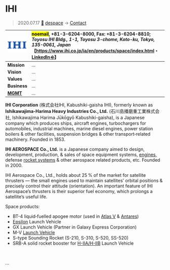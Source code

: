 # IHI
> 2020.07.17 [🚀](../../index/index.md) [despace](../index.md) → [Contact](../contact.md)

|[![](../f/contact/i/ihi_logo1_thumb.webp)](../f/contact/i/ihi_logo1.webp)|<mark>noemail</mark>, +81-3-6204-8000, Fax: +81-3-6204-8810;<br> *Toyosu IHI Bldg., 1-1, Toyosu 3-chome, Koto-ku, Tokyo, 135-0061, Japan*<br> 【<https://www.ihi.co.jp/ia/en/products/space/index.html>・ [LinkedIn ⎆](https://www.linkedin.com/company/ihi-aerospace)】|
|:--|:--|
|**Mission**|…|
|**Vision**|…|
|**Values**|…|
|**Business**|…|
|**[MGMT](../mgmt.md)**|…|

**IHI Corporation** (株式会社IHI, Kabushiki-gaisha IHI), formerly known as **Ishikawajima-Harima Heavy Industries Co., Ltd.** (石川島播磨重工業株式会社, Ishikawajima Harima Jūkōgyō Kabushiki-gaisha), is a Japanese company which produces ships, aircraft engines, turbochargers for automobiles, industrial machines, marine diesel engines, power station boilers & other facilities, suspension bridges & other transport‑related machinery. Founded in 1853.

**IHI AEROSPACE Co., Ltd.** is a Japanese company aimed to design, development, production, & sales of space equipment systems, [engines](../ps.md), defense [rocket systems](../lv.md) & other aerospace related products, etc. Founded in 2000.

IHI Aerospace Co., Ltd., holds about 25 % of the market for satellite thrusters — the small engines used to maintain satellites’ orbital positions & precisely control their attitude (orientation). An important feature of IHI Aerospace’s thrusters is their superior fuel economy, which prolongs a satellite’s useful life.

Space products:

   - BT-4 liquid‑fuelled apogee motor (used in [Atlas V](../atlas.md) & [Antares](../antares.md))
   - [Epsilon](../epsilon.md) Launch Vehicle
   - GX Launch Vehicle (Partner in Galaxy Express Corporation)
   - M-V [Launch Vehicle](../lv.md)
   - S-type Sounding Rocket (S-210, S-310, S-520, SS-520)
   - SRB-A solid rocket booster for [H-IIA/H-IIB](../h2.md) Launch Vehicle

<p style="page-break-after:always"> </p>

…

